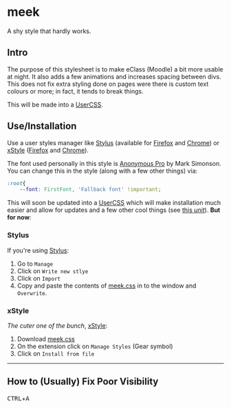 # meek
A shy style that hardly works.

## Intro
The purpose of this stylesheet is to make eClass (Moodle) a bit more usable at
night. It also adds a few animations and increases spacing between divs.
This does not fix extra styling done on pages were there is custom text colours 
or more; in fact, it tends to break things.

This will be made into a [UserCSS](https://github.com/openstyles/stylus/wiki/Usercss).

## Use/Installation
Use a user styles manager like [Stylus](https://github.com/openstyles/stylus/)
(available for [Firefox](https://addons.mozilla.org/en-US/firefox/addon/styl-us/)
and [Chrome](https://chrome.google.com/webstore/detail/stylus/clngdbkpkpeebahjckkjfobafhncgmne))
or [xStyle](https://github.com/FirefoxBar/xStyle) ([Firefox](https://addons.mozilla.org/en-US/firefox/addon/xstyle/)
and [Chrome](https://chrome.google.com/webstore/detail/xstyle/hncgkmhphmncjohllpoleelnibpmccpj)).

The font used personally in this style is [Anonymous Pro](https://www.marksimonson.com/fonts/view/anonymous-pro)
by Mark Simonson. You can change this in the style (along with a few other things) via:

```css
:root{
    --font: FirstFont, 'Fallback font' !important;
```

This will soon be updated into a [UserCSS](https://github.com/openstyles/stylus/wiki/Usercss)
which will make installation much easier and allow for updates and a few other cool things (see 
[this *unit*](https://github.com/StylishThemes/Github-Dark)). 
**But for now**:

### Stylus
If you're using [Stylus](https://github.com/openstyles/stylus/):

1. Go to `Manage`
2. Click on `Write new stlye`
3. Click on `Import`
4. Copy and paste the contents of [meek.css]() in to the window and `Overwrite`.

### xStyle
*The cuter one of the bunch*, [xStyle](https://github.com/FirefoxBar/xStyle):

1. Download [meek.css]()
2. On the extension click on `Manage Styles` (Gear symbol)
3. Click on `Install from file`

---

## How to (Usually) Fix Poor Visibility
<kbd>CTRL</kbd>+<kbd>A</kbd>
